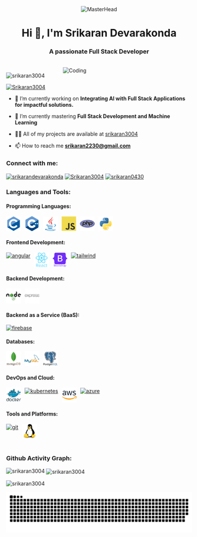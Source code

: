 <div align="center">
  <img src="https://t3.ftcdn.net/jpg/09/87/86/20/360_F_987862060_tuPwetEZI6SZkRTnQVQOqXljhLnAkQvM.jpg" alt="MasterHead">
</div>
<h1 align="center">Hi 👋, I'm Srikaran Devarakonda</h1>
<h3 align="center">A passionate Full Stack Developer </h3><br>
<img align="right" alt="Coding" width="350" src="https://user-images.githubusercontent.com/74038190/212749447-bfb7e725-6987-49d9-ae85-2015e3e7cc41.gif">

<p align="left"> <img src="https://komarev.com/ghpvc/?username=srikaran3004&label=Profile%20views&color=0e75b6&style=flat" alt="srikaran3004" /> </p>

<p align="left"> <a href="https://twitter.com/Srikaran3004" target="blank"><img src="https://img.shields.io/twitter/follow/Srikaran3004?logo=twitter&style=for-the-badge" alt="Srikaran3004"></a></p>

- 🔭 I’m currently working on **Integrating AI with Full Stack Applications   for impactful solutions.**

- 🌱 I’m currently mastering **Full Stack Development and Machine Learning**

- 👨‍💻 All of my projects are available at [srikaran3004](https://github.com/srikaran3004)

- 📫 How to reach me **srikaran2230@gmail.com**

<h3 align="left">Connect with me:</h3>
<p align="left">
<a href="https://www.linkedin.com/in/srikarandevarakonda/" target="blank"><img align="center" src="https://raw.githubusercontent.com/rahuldkjain/github-profile-readme-generator/master/src/images/icons/Social/linked-in-alt.svg" alt="srikarandevarakonda" height="30" width="40" /></a>
<a href="https://x.com/Srikaran3004" target="blank"><img align="center" src="https://raw.githubusercontent.com/rahuldkjain/github-profile-readme-generator/master/src/images/icons/Social/twitter.svg" alt="Srikaran3004" height="30" width="40" /></a>
<a href="https://www.youtube.com/@srikaran0430" target="blank"><img align="center" src="https://raw.githubusercontent.com/rahuldkjain/github-profile-readme-generator/master/src/images/icons/Social/youtube.svg" alt="srikaran0430" height="30" width="40" /></a>
</p>

<h3 align="left">Languages and Tools:</h3>

<h4>Programming Languages:</h4>
<div style="display: flex; flex-wrap: wrap; gap: 10px;">
  <a href="https://www.cprogramming.com/" target="_blank" rel="noreferrer"><img src="https://raw.githubusercontent.com/devicons/devicon/master/icons/c/c-original.svg" alt="c" width="40" height="40"/></a>
  <a href="https://www.w3schools.com/cpp/" target="_blank" rel="noreferrer"><img src="https://raw.githubusercontent.com/devicons/devicon/master/icons/cplusplus/cplusplus-original.svg" alt="cplusplus" width="40" height="40"/></a>
  <a href="https://www.java.com" target="_blank" rel="noreferrer"><img src="https://raw.githubusercontent.com/devicons/devicon/master/icons/java/java-original.svg" alt="java" width="40" height="40"/></a>
  <a href="https://developer.mozilla.org/en-US/docs/Web/JavaScript" target="_blank" rel="noreferrer"><img src="https://raw.githubusercontent.com/devicons/devicon/master/icons/javascript/javascript-original.svg" alt="javascript" width="40" height="40"/></a>
  <a href="https://www.php.net" target="_blank" rel="noreferrer"><img src="https://raw.githubusercontent.com/devicons/devicon/master/icons/php/php-original.svg" alt="php" width="40" height="40"/></a>
  <a href="https://www.python.org" target="_blank" rel="noreferrer"><img src="https://raw.githubusercontent.com/devicons/devicon/master/icons/python/python-original.svg" alt="python" width="40" height="40"/></a>
</div>

<h4>Frontend Development:</h4>
<div style="display: flex; flex-wrap: wrap; gap: 10px;">
  <a href="https://angular.io" target="_blank" rel="noreferrer"><img src="https://angular.io/assets/images/logos/angular/angular.svg" alt="angular" width="40" height="40"/></a>
  <a href="https://reactjs.org/" target="_blank" rel="noreferrer"><img src="https://raw.githubusercontent.com/devicons/devicon/master/icons/react/react-original-wordmark.svg" alt="react" width="40" height="40"/></a>
  <a href="https://getbootstrap.com" target="_blank" rel="noreferrer"><img src="https://raw.githubusercontent.com/devicons/devicon/master/icons/bootstrap/bootstrap-plain-wordmark.svg" alt="bootstrap" width="40" height="40"/></a>
  <a href="https://tailwindcss.com/" target="_blank" rel="noreferrer"><img src="https://www.vectorlogo.zone/logos/tailwindcss/tailwindcss-icon.svg" alt="tailwind" width="40" height="40"/></a>
</div>

<h4>Backend Development:</h4>
<div style="display: flex; flex-wrap: wrap; gap: 10px;">
  <a href="https://nodejs.org" target="_blank" rel="noreferrer"><img src="https://raw.githubusercontent.com/devicons/devicon/master/icons/nodejs/nodejs-original-wordmark.svg" alt="nodejs" width="40" height="40"/></a>
  <a href="https://expressjs.com" target="_blank" rel="noreferrer"><img src="https://raw.githubusercontent.com/devicons/devicon/master/icons/express/express-original-wordmark.svg" alt="express" width="40" height="40"/></a>
</div>

<h4>Backend as a Service (BaaS):</h4>
<div style="display: flex; flex-wrap: wrap; gap: 10px;">
  <a href="https://firebase.google.com/" target="_blank" rel="noreferrer"><img src="https://www.vectorlogo.zone/logos/firebase/firebase-icon.svg" alt="firebase" width="40" height="40"/></a>
</div>

<h4>Databases:</h4>
<div style="display: flex; flex-wrap: wrap; gap: 10px;">
  <a href="https://www.mongodb.com/" target="_blank" rel="noreferrer"><img src="https://raw.githubusercontent.com/devicons/devicon/master/icons/mongodb/mongodb-original-wordmark.svg" alt="mongodb" width="40" height="40"/></a>
  <a href="https://www.mysql.com/" target="_blank" rel="noreferrer"><img src="https://raw.githubusercontent.com/devicons/devicon/master/icons/mysql/mysql-original-wordmark.svg" alt="mysql" width="40" height="40"/></a>
  <a href="https://www.postgresql.org" target="_blank" rel="noreferrer"><img src="https://raw.githubusercontent.com/devicons/devicon/master/icons/postgresql/postgresql-original-wordmark.svg" alt="postgresql" width="40" height="40"/></a>
</div>

<h4>DevOps and Cloud:</h4>
<div style="display: flex; flex-wrap: wrap; gap: 10px;">
  <a href="https://www.docker.com/" target="_blank" rel="noreferrer"><img src="https://raw.githubusercontent.com/devicons/devicon/master/icons/docker/docker-original-wordmark.svg" alt="docker" width="40" height="40"/></a>
  <a href="https://kubernetes.io" target="_blank" rel="noreferrer"><img src="https://www.vectorlogo.zone/logos/kubernetes/kubernetes-icon.svg" alt="kubernetes" width="40" height="40"/></a>
  <a href="https://aws.amazon.com" target="_blank" rel="noreferrer"><img src="https://raw.githubusercontent.com/devicons/devicon/master/icons/amazonwebservices/amazonwebservices-original-wordmark.svg" alt="aws" width="40" height="40"/></a>
  <a href="https://azure.microsoft.com/en-in/" target="_blank" rel="noreferrer"><img src="https://www.vectorlogo.zone/logos/microsoft_azure/microsoft_azure-icon.svg" alt="azure" width="40" height="40"/></a>
</div>

<h4>Tools and Platforms:</h4>
<div style="display: flex; flex-wrap: wrap; gap: 10px;">
  <a href="https://git-scm.com/" target="_blank" rel="noreferrer"><img src="https://www.vectorlogo.zone/logos/git-scm/git-scm-icon.svg" alt="git" width="40" height="40"/></a>
  <a href="https://www.linux.org/" target="_blank" rel="noreferrer"><img src="https://raw.githubusercontent.com/devicons/devicon/master/icons/linux/linux-original.svg" alt="linux" width="40" height="40"/></a>
</div>
<br>
<div>
  <h3>Github Activity Graph:</h3>
<p><img align="left" src="https://github-readme-stats.vercel.app/api/top-langs?username=srikaran3004&show_icons=true&locale=en&layout=compact&theme=tokyonight" alt="srikaran3004" /></p>

<p>&nbsp;<img align="center" src="https://github-readme-stats.vercel.app/api?username=srikaran3004&show_icons=true&locale=en&theme=tokyonight" alt="srikaran3004" /></p>

<p><img align="center" src="https://github-readme-streak-stats.herokuapp.com/?user=srikaran3004&&theme=tokyonight" alt="srikaran3004" /></p>

<picture>
  <source media="(prefers-color-scheme: dark)" srcset="https://raw.githubusercontent.com/srikaran3004/srikaran3004/output/github-snake-dark.svg" />
  <source media="(prefers-color-scheme: light)" srcset="https://raw.githubusercontent.com/srikaran3004/srikaran3004/output/github-snake.svg" />
  <img alt="github-snake" src="https://raw.githubusercontent.com/srikaran3004/srikaran3004/output/github-snake.svg" />
</picture>




